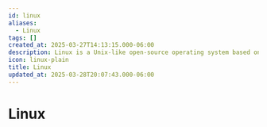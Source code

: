 ```yaml
---
id: linux
aliases:
  - Linux
tags: []
created_at: 2025-03-27T14:13:15.000-06:00
description: Linux is a Unix-like open-source operating system based on the Linux kernel created by Linus Torvalds.
icon: linux-plain
title: Linux
updated_at: 2025-03-28T20:07:43.000-06:00
---
```


# Linux
